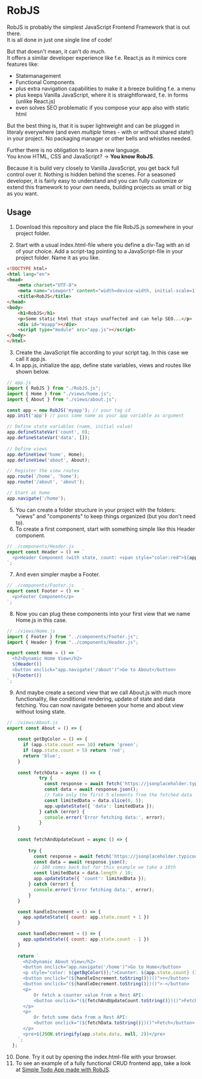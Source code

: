 # RobJS
RobJS is probably the simplest JavaScript Frontend Framework that is out there.<br /> 
It is all done in just one single line of code!

But that doesn't mean, it can't do much.<br />
It offers a similar developer experience like f.e. React.js as it mimics
core features like: 
- Statemanagement
- Functional Components
- plus extra navigation capabilities to make it a breeze building f.e. a menu
- plus keeps Vanilla JavaScript, where it is straightforward, f.e. in forms (unlike React.js)
- even solves SEO problematic if you compose your app also with static html

But the best thing is, that it is super lightweight and can be plugged in literaly everywhere (and even *multiple* times - with or without shared state!) in your project. No packaging manager or other bells and whistles needed.

Further there is no obligation to learn a new language.<br /> 
You know HTML, CSS and JavaScript? -> **You know RobJS**.

Because it is build very closely to Vanilla JavaScript, you get back full control over it. 
Nothing is hidden behind the scenes. For a seasoned developer, it is fairly easy to understand and you can fully customize or extend this framework to your own needs, building projects as small or big as you want.

## Usage
1. Download this repository and place the file RobJS.js somewhere in your project folder.

2. Start with a usual index.html-file where you define a div-Tag with an id of your choice.
Add a script-tag pointing to a JavaScript-file in your project folder. Name it as you like.

```html
<!DOCTYPE html>
<html lang="en">
<head>
    <meta charset="UTF-8">
    <meta name="viewport" content="width=device-width, initial-scale=1.0">
    <title>RobJS</title>
</head>
<body>
    <h1>RobJS</h1>
    <p>Some static html that stays unaffected and can help SEO...</p>
    <div id="myapp"></div>
    <script type="module" src="app.js"></script>
</body>
</html>
```

3. Create the JavaScript file according to your script tag. In this case we call it app.js.
4. In app.js, initialize the app, define state variables, views and routes like shown below.
```js
// app.js
import { RobJS } from "./RobJS.js";
import { Home } from "./views/home.js";
import { About } from "./views/about.js";

const app = new RobJS('myapp'); // your tag id
app.init('app') // pass same name as your app variable as argument

// Define state variables (name, initial value)
app.defineStateVar('count', 0);
app.defineStateVar('data', []);
  
// Define views
app.defineView('home', Home);
app.defineView('about', About);

// Register the view routes
app.route('/home', 'home');
app.route('/about', 'about');

// Start at home
app.navigate('/home');
```
5. You can create a folder structure in your project with the folders: "views" and "components" to keep things organized (but you don't need to).
6. To create a first component, start with something simple like this Header component.
```js
// ./components/Header.js
export const Header = () => `
  <p>Header Component (with state, count: <span style="color:red">${app.state.count}</span>)</p>
`;
```
7. And even simpler maybe a Footer.
```js
// ./components/Footer.js
export const Footer = () => `
  <p>Footer Component</p>
`;
```
8. Now you can plug these components into your first view that we name Home.js in this case.
```js
// ./views/Home.js
import { Footer } from "../components/Footer.js";
import { Header } from "../components/Header.js";

export const Home = () => `
  <h2>Dynamic Home View</h2>
  ${Header()}
  <button onclick="app.navigate('/about')">Go to About</button>
  ${Footer()}
`;
```
9. And maybe create a second view that we call About.js with much more functionality, like conditional rendering, update of state and data fetching. You can now navigate between your home and about view without losing state.
```js
// ./views/About.js
export const About = () => {
  
    const getBgColor = () => {
      if (app.state.count === 10) return 'green';
      if (app.state.count > 5) return 'red';
      return 'blue';
    }
    
    const fetchData = async () => {
            try {
              const response = await fetch('https://jsonplaceholder.typicode.com/posts');
              const data = await response.json();
              // Take only the first 5 elements from the fetched data
              const limitedData = data.slice(0, 5);
              app.updateState({ 'data': limitedData });
            } catch (error) {
              console.error('Error fetching data:', error);
            }
    }
  
    const fetchAndUpdateCount = async () => {
        
        try {
          const response = await fetch('https://jsonplaceholder.typicode.com/posts');
          const data = await response.json();
          // 100 comes back but for this example we take a 10th
          const limitedData = data.length / 10;
          app.updateState({ 'count': limitedData });
        } catch (error) {
          console.error('Error fetching data:', error);
        }
    }

    const handleIncrement = () => {
      app.updateState({ count: app.state.count + 1 })
    }

    const handleDecrement = () => {
      app.updateState({ count: app.state.count - 1 })
    }
  
    return `
      <h2>Dynamic About View</h2>
      <button onclick="app.navigate('/home')">Go to Home</button>
      <p style="color: ${getBgColor()};">Counter: ${app.state.count} (I change color when > 5 or == 10)</p>
      <button onclick="(${handleIncrement.toString()})()">+</button>
      <button onclick="(${handleDecrement.toString()})()">-</button>
      <p>
          Or fetch a counter value from a Rest API:
          <button onclick="(${fetchAndUpdateCount.toString()})()">Fetch</button>
      </p>
      <p>
          Or fetch some data from a Rest API:
          <button onclick="(${fetchData.toString()})()">Fetch</button>
      </p>
      <pre>${JSON.stringify(app.state.data, null, 2)}</pre>
    `;
  };
```
10. Done. Try it out by opening the index.html-file with your browser.
11. To see an example of a fully functional CRUD frontend app, take a look at [Simple Todo App made with RobJS](https://github.com/robschmidtinfo/simple-todo-app-made-with-robjs?).